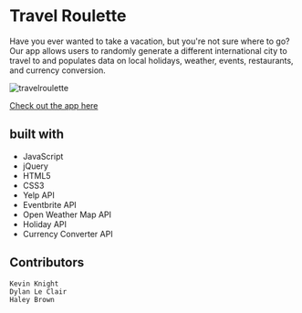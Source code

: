 # Travel Roulette
Have you ever wanted to take a vacation, but you're not sure where to go? Our app allows users to randomly generate a different international city to travel to and populates data on local holidays, weather, events, restaurants, and currency conversion. 

![travelroulette](https://user-images.githubusercontent.com/47645417/58117536-0afe0b00-7bbc-11e9-95ed-a86c112c81c5.png)

[Check out the app here](https://haleylanebrown.github.io/Travel-Roulette/)

## built with
* JavaScript
* jQuery
* HTML5
* CSS3
* Yelp API
* Eventbrite API
* Open Weather Map API
* Holiday API
* Currency Converter API

## Contributors
    Kevin Knight
    Dylan Le Clair
    Haley Brown
